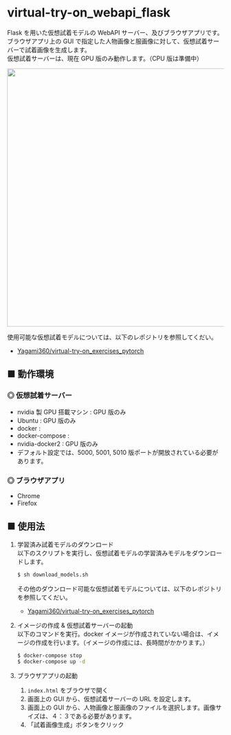 # virtual-try-on_webapi_flask
Flask を用いた仮想試着モデルの WebAPI サーバー、及びブラウザアプリです。<br>
ブラウザアプリ上の GUI で指定した人物画像と服画像に対して、仮想試着サーバーで試着画像を生成します。<br>
仮想試着サーバーは、現在 GPU 版のみ動作します。（CPU 版は準備中）

<img src="https://user-images.githubusercontent.com/25688193/76092117-30042300-6002-11ea-8722-2e06d7360747.png" width=600>

使用可能な仮想試着モデルについては、以下のレポジトリを参照してくだい。
- [Yagami360/virtual-try-on_exercises_pytorch](https://github.com/Yagami360/virtual-try-on_exercises_pytorch)

## ■ 動作環境

### ◎ 仮想試着サーバー

- nvidia 製 GPU 搭載マシン : GPU 版のみ
- Ubuntu : GPU 版のみ
- docker : 
- docker-compose : 
- nvidia-docker2 : GPU 版のみ
- デフォルト設定では、5000, 5001, 5010 版ポートが開放されている必要があります。

### ◎ ブラウザアプリ

- Chrome
- Firefox

<!--
- javascript
    - jquery-3.4.1
-->

## ■ 使用法

1. 学習済み試着モデルのダウンロード<br>
    以下のスクリプトを実行し、仮想試着モデルの学習済みモデルをダウンロードします。
    ```sh
    $ sh download_models.sh
    ```

    その他のダウンロード可能な仮想試着モデルについては、以下のレポジトリを参照してくだい。
    - [Yagami360/virtual-try-on_exercises_pytorch](https://github.com/Yagami360/virtual-try-on_exercises_pytorch)

1. イメージの作成 & 仮想試着サーバーの起動<br>
    以下のコマンドを実行。docker イメージが作成されていない場合は、イメージの作成を行います。（イメージの作成には、長時間がかかります。）<br>
    ```sh
    $ docker-compose stop
    $ docker-compose up -d
    ```

1. ブラウザアプリの起動
    1. `index.html` をブラウザで開く
    1. 画面上の GUI から、仮想試着サーバーの URL を設定します。
    1. 画面上の GUI から、人物画像と服画像のファイルを選択します。画像サイズは、４：３である必要があります。
    1. 「試着画像生成」ボタンをクリック 
